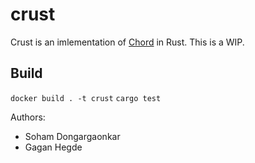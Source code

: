 # crust

Crust is an imlementation of [Chord](https://en.wikipedia.org/wiki/Chord_(peer-to-peer)) in Rust.
This is a WIP.

## Build
`docker build . -t crust`
`cargo test`

Authors:

- Soham Dongargaonkar
- Gagan Hegde
